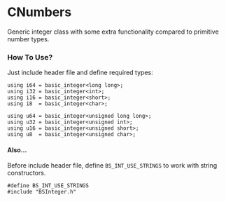 # CNumbers
Generic integer class with some extra functionality compared to primitive number types.

### How To Use? ###
Just include header file and define required types:
````
using i64 = basic_integer<long long>;
using i32 = basic_integer<int>;
using i16 = basic_integer<short>;
using i8  = basic_integer<char>;

using u64 = basic_integer<unsigned long long>;
using u32 = basic_integer<unsigned int>;
using u16 = basic_integer<unsigned short>;
using u8  = basic_integer<unsigned char>;

````

#### Also... ####
Before include header file, define `BS_INT_USE_STRINGS` to work with string constructors.
```
#define BS_INT_USE_STRINGS
#include "BSInteger.h"
```
